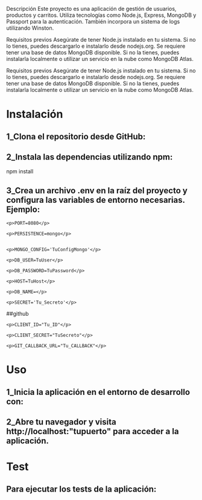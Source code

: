 Descripción
Este proyecto es una aplicación de gestión de usuarios, productos y carritos. Utiliza tecnologías como Node.js, Express, MongoDB y Passport para la autenticación. También incorpora un sistema de logs utilizando Winston.

Requisitos previos
Asegúrate de tener Node.js instalado en tu sistema. Si no lo tienes, puedes descargarlo e instalarlo desde nodejs.org.
Se requiere tener una base de datos MongoDB disponible. Si no la tienes, puedes instalarla localmente o utilizar un servicio en la nube como MongoDB Atlas.

Requisitos previos
Asegúrate de tener Node.js instalado en tu sistema. Si no lo tienes, puedes descargarlo e instalarlo desde nodejs.org.
Se requiere tener una base de datos MongoDB disponible. Si no la tienes, puedes instalarla localmente o utilizar un servicio en la nube como MongoDB Atlas.

<h1>Instalación</h1>
<h2>1_Clona el repositorio desde GitHub:</h2>

<h2>2_Instala las dependencias utilizando npm:</h2>
    npm install
<h2>3_Crea un archivo .env en la raíz del proyecto y configura las variables de entorno necesarias. Ejemplo:</h2>
    
    <p>PORT=8080</p>
    
    <p>PERSISTENCE=mongo</p>

    
    <p>MONGO_CONFIG='TuConfigMongo'</p>
    
    <p>DB_USER=TuUser</p>
    
    <p>DB_PASSWORD=TuPassword</p>
    
    <p>HOST=TuHost</p>
    
    <p>DB_NAME=</p>
    
    <p>SECRET='Tu_Secreto'</p>

##github 
    
    <p>CLIENT_ID="Tu_ID"</p>
    
    <p>CLIENT_SECRET="TuSecreto"</p>
    
    <p>GIT_CALLBACK_URL="Tu_CALLBACK"</p>
    
<h1>Uso</h1>
<h2>1_Inicia la aplicación en el entorno de desarrollo con:</h2>
<h2>2_Abre tu navegador y visita http://localhost:"tupuerto" para acceder a la aplicación.</h2>

<h1>Test</h1>
<h2>Para ejecutar los tests de la aplicación:</h2>
<p></p>